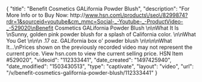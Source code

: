 {
    "title": "Benefit Cosmetics GALifornia Powder Blush",
    "description": "For More Info or to Buy Now: http:\/\/www.hsn.com\/products\/seo\/8299874?rdr=1&sourceid=youtube&cm_mmc=Social-_-Youtube-_-ProductVideo-_-529020\nBenefit Cosmetics GALifornia Powder Blush  \n\nWhat It Is \nSunny, golden pink powder blush for a splash of California color. \n\nWhat You Get \n\n\n    .17 oz. GALifornia box o' powder blush \n\n\n\nWhat It...\nPrices shown on the previously recorded video may not represent the current price.  View hsn.com to view the current selling price. HSN Item #529020",
    "videoid": "112333441",
    "date_created": "1497425940",
    "date_modified": "1503430513",
    "type": "captivate",
    "layout": "video",
    "url": "\/v\/benefit-cosmetics-galifornia-powder-blush\/112333441"
}